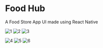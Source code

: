 # Food Hub

A Food Store App UI made using React Native

![1](https://user-images.githubusercontent.com/102714819/202761313-1d2befbe-4335-4dcd-82c5-504ec395b8af.png) ![2](https://user-images.githubusercontent.com/102714819/202761320-957add5c-0fba-4815-8b0e-f883020fd5bc.png) ![3](https://user-images.githubusercontent.com/102714819/202761332-9eb378fc-47eb-4a57-8a8c-7cd96e2d0f7a.png)

![4](https://user-images.githubusercontent.com/102714819/202829977-9207e717-2a82-40a3-b173-e86a531400f3.png) ![5](https://user-images.githubusercontent.com/102714819/202862371-38ff6372-fef0-4c4b-bdd4-b48cde87bc4f.png) ![6](https://user-images.githubusercontent.com/102714819/202863066-4fea6bb7-1485-4e33-ba3c-5c67cc77bc50.png)
